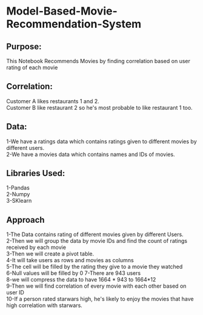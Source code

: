 # Model-Based-Movie-Recommendation-System

## Purpose:
This Notebook Recommends Movies by finding correlation based on user rating of each movie<br />

## Correlation:
Customer A likes restaurants 1 and 2. <br />
Customer B like restaurant 2 so he's most probable to like restaurant 1 too.<br />

## Data:
1-We have a ratings data which contains ratings given to different movies by different users.<br />
2-We have a movies data which contains names and IDs of movies.<br />

## Libraries Used:
1-Pandas<br />
2-Numpy<br />
3-SKlearn<br />

## Approach
1-The Data contains rating of different movies given by different Users.<br />
2-Then we will group the data by movie IDs and find the count of ratings received by each movie<br />
3-Then we will create a pivot table.<br />
4-It will take users as rows and movies as columns<br />
5-The cell will be filled by the rating they give to a movie they watched<br />
6-Null values will be filled by 0
7-There are 943 users<br />
8-we will compress the data to have 1664 * 943 to 1664*12<br />
9-Then we will find correlation of every movie with each other based on user ID<br />
10-If a person rated starwars high, he's likely to enjoy the movies that have high correlation with starwars.<br />


